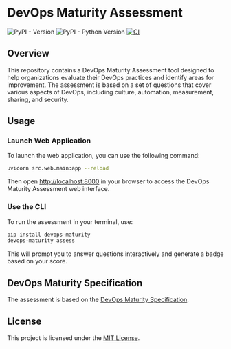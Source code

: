 # DevOps Maturity Assessment

![PyPI - Version](https://img.shields.io/pypi/v/devops-maturity)
![PyPI - Python Version](https://img.shields.io/pypi/pyversions/devops-maturity)
[![CI](https://github.com/devops-maturity/devops-maturity/actions/workflows/ci.yml/badge.svg)](https://github.com/devops-maturity/devops-maturity/actions/workflows/ci.yml)

## Overview

This repository contains a DevOps Maturity Assessment tool designed to help organizations evaluate their DevOps practices and identify areas for improvement. The assessment is based on a set of questions that cover various aspects of DevOps, including culture, automation, measurement, sharing, and security.

## Usage

### Launch Web Application

To launch the web application, you can use the following command:

```bash
uvicorn src.web.main:app --reload
```

Then open [http://localhost:8000](http://localhost:8000) in your browser to access the DevOps Maturity Assessment web interface.

### Use the CLI

To run the assessment in your terminal, use:

```bash
pip install devops-maturity
devops-maturity assess
```

This will prompt you to answer questions interactively and generate a badge based on your score.

## DevOps Maturity Specification

The assessment is based on the [DevOps Maturity Specification](https://devops-maturity.github.io/).

## License

This project is licensed under the [MIT License](LICENSE).
